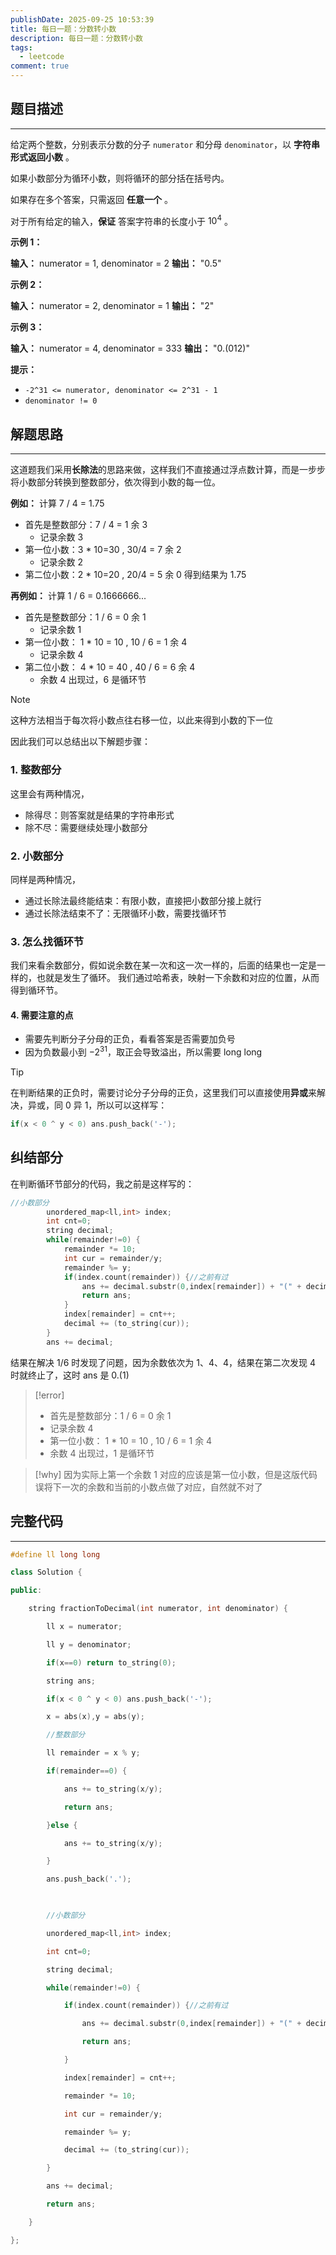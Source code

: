 ```yaml
---
publishDate: 2025-09-25 10:53:39
title: 每日一题：分数转小数
description: 每日一题：分数转小数
tags:
  - leetcode
comment: true
---
```

## 题目描述
---
给定两个整数，分别表示分数的分子 `numerator` 和分母 `denominator`，以 **字符串形式返回小数** 。

如果小数部分为循环小数，则将循环的部分括在括号内。

如果存在多个答案，只需返回 **任意一个** 。

对于所有给定的输入，**保证** 答案字符串的长度小于 $10^4$ 。

**示例 1：**

**输入：** numerator = 1, denominator = 2
**输出：** "0.5"

**示例 2：**

**输入：** numerator = 2, denominator = 1
**输出：** "2"

**示例 3：**

**输入：** numerator = 4, denominator = 333
**输出：** "0.(012)"

**提示：**

- `-2^31 <= numerator, denominator <= 2^31 - 1`
- `denominator != 0`
## 解题思路
---
这道题我们采用**长除法**的思路来做，这样我们不直接通过浮点数计算，而是一步步将小数部分转换到整数部分，依次得到小数的每一位。

**例如：**
计算 7 / 4 = 1.75
- 首先是整数部分：7 / 4 = 1 余 3
	- 记录余数 3
- 第一位小数：3 * 10=30 , 30/4 = 7 余 2
	- 记录余数 2
- 第二位小数：2 * 10=20 , 20/4 = 5 余 0
得到结果为 1.75

**再例如：**
计算 1 / 6 = 0.1666666...
- 首先是整数部分：1 / 6 = 0 余 1
	- 记录余数 1
- 第一位小数： 1 * 10 = 10 , 10 / 6 = 1 余 4
	- 记录余数 4
- 第二位小数： 4 * 10 = 40 , 40 / 6 = 6 余 4
	- 余数 4 出现过，6 是循环节

> [!note]
> 这种方法相当于每次将小数点往右移一位，以此来得到小数的下一位

因此我们可以总结出以下解题步骤：
### 1. 整数部分
这里会有两种情况，
- 除得尽：则答案就是结果的字符串形式
- 除不尽：需要继续处理小数部分
### 2. 小数部分
同样是两种情况，
- 通过长除法最终能结束：有限小数，直接把小数部分接上就行
- 通过长除法结束不了：无限循环小数，需要找循环节
### 3. 怎么找循环节
我们来看余数部分，假如说余数在某一次和这一次一样的，后面的结果也一定是一样的，也就是发生了循环。
我们通过哈希表，映射一下余数和对应的位置，从而得到循环节。
#### 4. 需要注意的点
- 需要先判断分子分母的正负，看看答案是否需要加负号
- 因为负数最小到 $-2^{31}$，取正会导致溢出，所以需要 long long

> [!tip]
> 在判断结果的正负时，需要讨论分子分母的正负，这里我们可以直接使用**异或**来解决，异或，同 0 异 1，所以可以这样写：
> ```cpp
> if(x < 0 ^ y < 0) ans.push_back('-');
> ```

## 纠结部分
在判断循环节部分的代码，我之前是这样写的：
```cpp
//小数部分
        unordered_map<ll,int> index;
        int cnt=0;
        string decimal;
        while(remainder!=0) {
            remainder *= 10;
            int cur = remainder/y;
            remainder %= y;
            if(index.count(remainder)) {//之前有过
                ans += decimal.substr(0,index[remainder]) + "(" + decimal.substr(index[remainder]) + ")";
                return ans;
            }
            index[remainder] = cnt++;
            decimal += (to_string(cur));
        }
        ans += decimal;
```
结果在解决 1/6 时发现了问题，因为余数依次为 1、4、4，结果在第二次发现 4 时就终止了，这时 ans 是 0.(1)

> [!error]
>  - 首先是整数部分：1 / 6 = 0 余 1
>  	- 记录余数 4
>  - 第一位小数： 1 * 10 = 10 , 10 / 6 = 1 余 4
>  	- 余数 4 出现过，1 是循环节


> [!why]
> 因为实际上第一个余数 1 对应的应该是第一位小数，但是这版代码误将下一次的余数和当前的小数点做了对应，自然就不对了

## 完整代码
---
```cpp
#define ll long long

class Solution {

public:

    string fractionToDecimal(int numerator, int denominator) {

        ll x = numerator;

        ll y = denominator;

        if(x==0) return to_string(0);

        string ans;

        if(x < 0 ^ y < 0) ans.push_back('-');

        x = abs(x),y = abs(y);

        //整数部分

        ll remainder = x % y;

        if(remainder==0) {

            ans += to_string(x/y);

            return ans;

        }else {

            ans += to_string(x/y);

        }

        ans.push_back('.');

  

        //小数部分

        unordered_map<ll,int> index;

        int cnt=0;

        string decimal;

        while(remainder!=0) {

            if(index.count(remainder)) {//之前有过

                ans += decimal.substr(0,index[remainder]) + "(" + decimal.substr(index[remainder]) + ")";

                return ans;

            }

            index[remainder] = cnt++;

            remainder *= 10;

            int cur = remainder/y;

            remainder %= y;

            decimal += (to_string(cur));

        }

        ans += decimal;

        return ans;

    }

};
```

